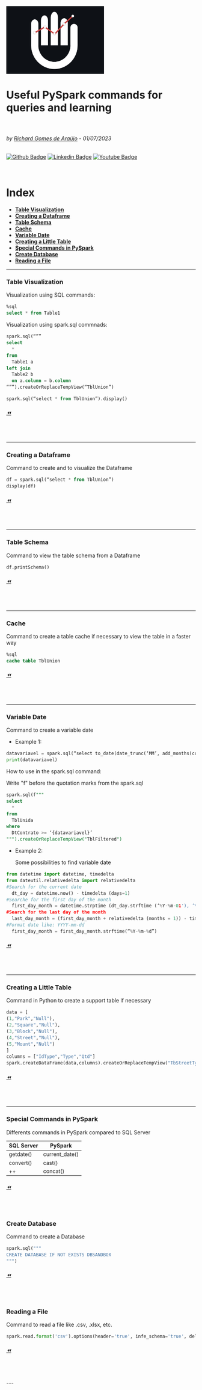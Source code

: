<img src="HOD.png" align="Center" alt="Hands On Data" style="height: 180px; width:260px;"/>

  
# Useful PySpark commands for queries and learning 
<p>  <br>
  </p>

###### by [Richard Gomes de Araújo](https://github.com/RichardGomesDeAraujo) - 01/07/2023
[![Github Badge](https://img.shields.io/badge/-Github-000?style=flat-square&logo=Github&logoColor=white&link=https://github.com/RichardGomesDeAraujo)](https://github.com/RichardGomesDeAraujo)
[![Linkedin Badge](https://img.shields.io/badge/-LinkedIn-blue?style=flat-square&logo=Linkedin&logoColor=white&link=https://www.linkedin.com/in/richardaraujoanalistadedados/)](https://www.linkedin.com/in/richardaraujoanalistadedados/)
[![Youtube Badge](https://img.shields.io/badge/-YouTube-ff0000?style=flat-square&labelColor=ff0000&logo=youtube&logoColor=white&link=https://www.youtube.com/channel/UCc_jlqHut_GkXc8ahgQHOOw)](https://www.youtube.com/channel/UCc_jlqHut_GkXc8ahgQHOOw)
<p>  <br>
  </p>
  
# Index
- [**Table Visualization**](README.md#Table-Visualization)
- [**Creating a Dataframe**](README.md#Creating-a-Dataframe)
- [**Table Schema**](README.md#Table-Schema)
- [**Cache**](README.md#Cache)
- [**Variable Date**](README.md#Variable-Date)
- [**Creating a Little Table**](README.md#Creating-a-Little-Table)
- [**Special Commands in PySpark**](README.md#Special-Commands-in-PySpark)
- [**Create Database**](README.md#Create-Database)
- [**Reading a File**](README.md#Reading-a-File)

---

### Table Visualization
Visualization using SQL commands:
```sql
%sql
select * from Table1
```

Visualization using spark.sql commnads:
```sql
spark.sql(“””
select
  *
from
  Table1 a
left join
  Table2 b
  on a.column = b.column
“””).createOrReplaceTempView(“TblUnion”)
```
```sql
spark.sql(“select * from TblUnion”).display()
```
###### [⏪](README.md#Index)
<p>  <br>
  </p>

---

### Creating a Dataframe
Command to create and to visualize the Dataframe
```sql
df = spark.sql(“select * from TblUnion”)
display(df)
```
###### [⏪](README.md#Index)
<p>  <br>
  </p>

---

### Table Schema
Command to view the table schema from a Dataframe
```python
df.printSchema()
```
###### [⏪](README.md#Index)
<p>  <br>
  </p>

---

### Cache
Command to create a table cache if necessary to view the table in a faster way
```sql
%sql
cache table TblUnion
```
###### [⏪](README.md#Index)
<p>  <br>
  </p>

---

### Variable Date
Command to create a variable date
  - Example 1:
```python
datavariavel = spark.sql(“select to_date(date_trunc(‘MM’, add_months(current_date(), -10)))”).collect() [0][0]
print(datavariavel)
```
  How to use in the spark.sql command:
    
  Write "f" before the quotation marks from the spark.sql
```sql
spark.sql(f"""
select
  *
from
  TblUnida
where
  DtContrato >= ‘{datavariavel}’
""").createOrReplaceTempView("TblFiltered")
```
  - Example 2:
    
    Some possibilities to find variable date
```python
from datetime import datetime, timedelta
from dateutil.relativedelta import relativedelta
#Search for the current date
  dt_day = datetime.now() - timedelta (days=1)
#Searche for the first day of the month
  first_day_month = datetime.strptime (dt_day.strftime (‘%Y-%m-01'), ‘%Y-%m-%d’)
#Search for the last day of the month
  last_day_month = (first_day_month + relativedelta (months = 1)) - timedelta (days = 1)
#Format date like: YYYY-mm-dd
  first_day_month = first_day_month.strftime(“%Y-%m-%d”)
```

###### [⏪](README.md#Index)
<p>  <br>
  </p>

---

### Creating a Little Table
Command in Python to create a support table if necessary
```python
data = [
(1,"Park","Null"),
(2,"Square","Null"),
(3,"Block","Null"),
(4,"Street","Null"),
(5,"Mount","Null")
]
columns = ["IdType","Type","Qtd"]
spark.createDataFrame(data,columns).createOrReplaceTempView("TbStreetTypes")
```
###### [⏪](README.md#Index)
<p>  <br>
  </p>

---

### Special Commands in PySpark
Differents commands in PySpark compared to SQL Server

|SQL Server | PySpark |
|---| ---|
|getdate() | current_date()|
|convert() | cast() |
|++ | concat() |


###### [⏪](README.md#Index)
<p>  <br>
  </p>

### Create Database
Command to create a Database
```Python
spark.sql("""
CREATE DATABASE IF NOT EXISTS DBSANDBOX
""")
```
###### [⏪](README.md#Index)
<p>  <br>
  </p>

### Reading a File
Command to read a file like .csv, .xlsx, etc.
```Python
spark.read.format('csv').options(header='true', infe_schema='true', delimiter=',').load( 'dbfs address' ex.: dbfs:/mnt/azuredatabricks/bronze/)
```
###### [⏪](README.md#Index)
<p>  <br>
  </p>
---
